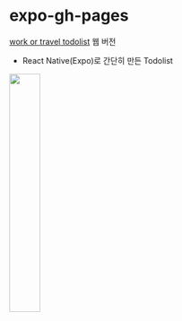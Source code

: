 # expo-gh-pages

[work or travel todolist](http://lea-hwang.github.io/expo-gh-pages) 웹 버전
- React Native(Expo)로 간단히 만든 Todolist

<img src="https://user-images.githubusercontent.com/37495515/234494861-85c65192-e3da-4558-bcbd-ce46932fa4c1.gif" width="33%" height="33%"/>
